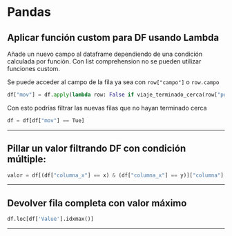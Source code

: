 # Pandas

## Aplicar función custom para DF usando Lambda

Añade un nuevo campo al dataframe dependiendo de una condición calculada por función.
Con list comprehension no se pueden utilizar funciones custom.

Se puede acceder al campo de la fila ya sea con `row["campo"]` o `row.campo`
```python
df["mov"] = df.apply(lambda row: False if viaje_terminado_cerca(row["pos_init"], row.pos_fin) else True, axis=1)
```
Con esto podrías filtrar las nuevas filas que no hayan terminado cerca
```python
df = df[df["mov"] == Tue]
```
---

## Pillar un valor filtrando DF con condición múltiple:
```python
valor = df[(df["columna_x"] == x) & (df["columna_x"] == y)]["columna"].iloc[0]
```

---

## Devolver fila completa con valor máximo
```python
df.loc[df['Value'].idxmax()]
```

---

